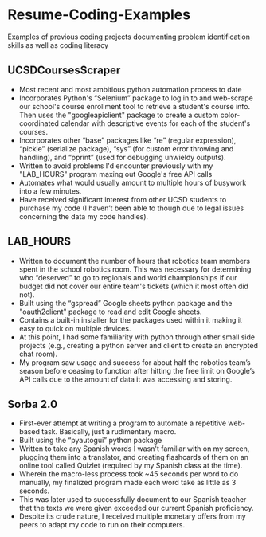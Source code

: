 # Resume-Coding-Examples
Examples of previous coding projects documenting problem identification skills as well as coding literacy
 

## UCSDCoursesScraper
- Most recent and most ambitious python automation process to date
- Incorporates Python's “Selenium” package to log in to and web-scrape our school's course enrollment tool to retrieve a student's course info. Then uses the "googleapiclient" package to create a custom color-coordinated calendar with descriptive events for each of the student's courses.
- Incorporates other “base” packages like “re” (regular expression), “pickle” (serialize package), “sys” (for custom error throwing and handling), and “pprint” (used for debugging unwieldy outputs).
- Written to avoid problems I'd encounter previously with my "LAB_HOURS" program maxing out Google's free API calls
- Automates what would usually amount to multiple hours of busywork into a few minutes.
- Have received significant interest from other UCSD students to purchase my code (I haven’t been able to though due to legal issues concerning the data my code handles).
 
 
## LAB_HOURS
- Written to document the number of hours that robotics team members spent in the school robotics room. This was necessary for determining who “deserved” to go to regionals and world championships if our budget did not cover our entire team's tickets (which it most often did not).
- Built using the “gspread” Google sheets python package and the "oauth2client" package to read and edit Google sheets.
- Contains a built-in installer for the packages used within it making it easy to quick on multiple devices.
- At this point, I had some familiarity with python through other small side projects (e.g., creating a python server and client to create an encrypted chat room).
- My program saw usage and success for about half the robotics team’s season before ceasing to function after hitting the free limit on Google’s API calls due to the amount of data it was accessing and storing.
 
 
## Sorba 2.0
- First-ever attempt at writing a program to automate a repetitive web-based task. Basically, just a rudimentary macro.
- Built using the “pyautogui” python package
- Written to take any Spanish words I wasn't familiar with on my screen, plugging them into a translator, and creating flashcards of them on an online tool called Quizlet (required by my Spanish class at the time).
- Wherein the macro-less process took ~45 seconds per word to do manually, my finalized program made each word take as little as 3 seconds.
- This was later used to successfully document to our Spanish teacher that the texts we were given exceeded our current Spanish proficiency.
- Despite its crude nature, I received multiple monetary offers from my peers to adapt my code to run on their computers.
